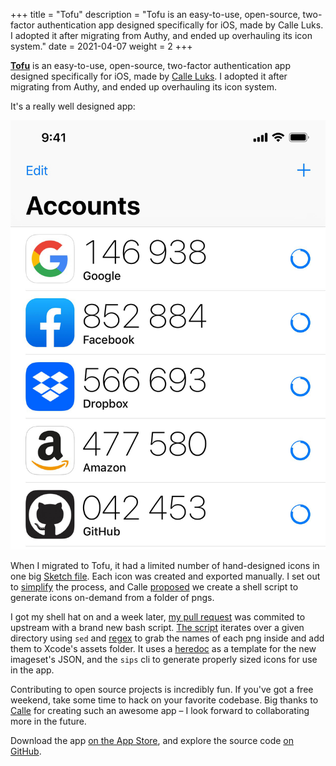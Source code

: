+++
title = "Tofu"
description = "Tofu is an easy-to-use, open-source, two-factor authentication app designed specifically for iOS, made by Calle Luks. I adopted it after migrating from Authy, and ended up overhauling its icon system."
date = 2021-04-07
weight = 2
+++

[**Tofu**][tofu] is an easy-to-use, open-source, two-factor
authentication app designed specifically for iOS, made by
[Calle Luks][calle]. I adopted it after migrating from Authy,
and ended up overhauling its icon system.

<!-- more -->

It's a really well designed app:

![A screenshot of Tofu in action][sc]

When I migrated to Tofu, it had a limited number of hand-designed
icons in one big [Sketch file][sketch]. Each icon was created and
exported manually. I set out to [simplify][issue] the process, and
Calle [proposed][proposal] we create a shell script to generate
icons on-demand from a folder of pngs.

I got my shell hat on and a week later, [my pull request][pr]
was commited to upstream with a brand new bash script. [The
script][script] iterates over a given directory using `sed`
and [regex][post] to grab the names of each png inside and add
them to Xcode's assets folder. It uses a [heredoc][heredoc] as
a template for the new imageset's JSON, and the `sips` cli to
generate properly sized icons for use in the app.

Contributing to open source projects is incredibly fun. If you've
got a free weekend, take some time to hack on your favorite codebase.
Big thanks to [Calle][calle] for creating such an awesome app – I
look forward to collaborating more in the future.

Download the app [on the App Store][store], and explore the source
code [on GitHub][tofu].

[tofu]: https://github.com/calleluks/Tofu
[calle]: https://www.calleluks.com

[sc]: accounts.jpg

[sketch]: https://github.com/calleluks/Tofu/blob/d6b4544f7a996fd2c7a4feaa77cdee7735240749/IssuerIcons.sketch
[issue]: https://github.com/calleluks/Tofu/issues/52
[proposal]: https://github.com/calleluks/Tofu/issues/52#issuecomment-760989928

[pr]: https://github.com/calleluks/Tofu/pull/60
[script]: https://github.com/calleluks/Tofu/blob/master/GenerateIssuerIconAssets.sh
[post]: @/posts/my-first-regex.md
[heredoc]: https://stackoverflow.com/a/2954835

[store]: https://apps.apple.com/app/tofu-authenticator/id1082229305
